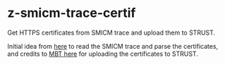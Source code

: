 # z-smicm-trace-certif

Get HTTPS certificates from SMICM trace and upload them to STRUST.

Initial idea from [here](https://github.com/abapGit/abapGit/issues/6720#issuecomment-1873742763) to read the SMICM trace and parse the certificates,
and credits to [MBT here](https://github.com/abapGit/abapGit/issues/6720#issuecomment-1877376292) for uploading the certificates to STRUST.
